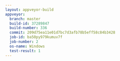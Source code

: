 ```yaml
---
layout: appveyor-build
appveyor:
  branch: master
  build-id: 37289847
  build-number: 336
  commit: 209d75ea11e01d7bc7d3afb78b5eff58c84b3428
  job-id: ba50py979kumuv7f
  job-number: 2
  os-name: Windows
  test-result: 1
---
```

